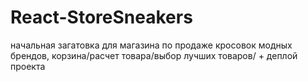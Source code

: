# React-StoreSneakers
начальная загатовка для магазина по продаже кросовок модных брендов, корзина/расчет товара/выбор лучших товаров/  + деплой проекта
